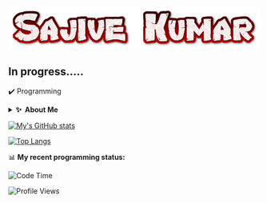 [![image](https://github.com/sajivekumar/sajivekumar/blob/main/name.png)](https://github.com/sajivekumar)

## In progress.....

:heavy_check_mark:  Programming </li></ul>

<details>
  <summary><b>✨&nbsp;&nbsp;About&nbsp;Me</b></summary>
  <br/>
</details>

[![My's GitHub stats](https://github-readme-stats.vercel.app/api?username=sajivekumar)](https://github.com/sajivekumar/github-readme-stats)

[![Top Langs  ](https://github-readme-stats.vercel.app/api/top-langs/?username=sajivekumar&layout=compact)](https://github.com/sajivekumar/github-readme-stats)


📊 **My recent programming status:**
<!--START_SECTION:waka-->
![Code Time](http://)

![Profile Views](http://)
<!--END_SECTION:waka-->
